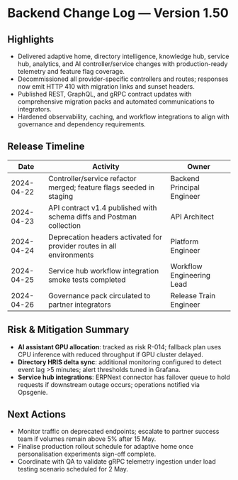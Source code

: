 # Backend Change Log — Version 1.50

## Highlights
- Delivered adaptive home, directory intelligence, knowledge hub, service hub, analytics, and AI controller/service changes with production-ready telemetry and feature flag coverage.
- Decommissioned all provider-specific controllers and routes; responses now emit HTTP 410 with migration links and sunset headers.
- Published REST, GraphQL, and gRPC contract updates with comprehensive migration packs and automated communications to integrators.
- Hardened observability, caching, and workflow integrations to align with governance and dependency requirements.

## Release Timeline
| Date | Activity | Owner |
| --- | --- | --- |
| 2024-04-22 | Controller/service refactor merged; feature flags seeded in staging | Backend Principal Engineer |
| 2024-04-23 | API contract v1.4 published with schema diffs and Postman collection | API Architect |
| 2024-04-24 | Deprecation headers activated for provider routes in all environments | Platform Engineer |
| 2024-04-25 | Service hub workflow integration smoke tests completed | Workflow Engineering Lead |
| 2024-04-26 | Governance pack circulated to partner integrators | Release Train Engineer |

## Risk & Mitigation Summary
- **AI assistant GPU allocation**: tracked as risk R-014; fallback plan uses CPU inference with reduced throughput if GPU cluster delayed.
- **Directory HRIS delta sync**: additional monitoring configured to detect event lag >5 minutes; alert thresholds tuned in Grafana.
- **Service hub integrations**: ERPNext connector has failover queue to hold requests if downstream outage occurs; operations notified via Opsgenie.

## Next Actions
- Monitor traffic on deprecated endpoints; escalate to partner success team if volumes remain above 5% after 15 May.
- Finalise production rollout schedule for adaptive home once personalisation experiments sign-off complete.
- Coordinate with QA to validate gRPC telemetry ingestion under load testing scenario scheduled for 2 May.
